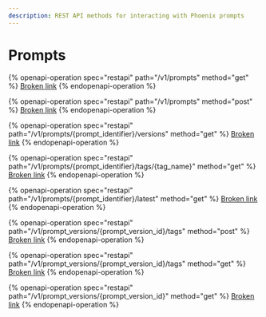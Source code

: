 ```yaml
---
description: REST API methods for interacting with Phoenix prompts
---
```


# Prompts

{% openapi-operation spec="restapi" path="/v1/prompts" method="get" %}
[Broken link](broken-reference)
{% endopenapi-operation %}

{% openapi-operation spec="restapi" path="/v1/prompts" method="post" %}
[Broken link](broken-reference)
{% endopenapi-operation %}

{% openapi-operation spec="restapi" path="/v1/prompts/{prompt_identifier}/versions" method="get" %}
[Broken link](broken-reference)
{% endopenapi-operation %}

{% openapi-operation spec="restapi" path="/v1/prompts/{prompt_identifier}/tags/{tag_name}" method="get" %}
[Broken link](broken-reference)
{% endopenapi-operation %}

{% openapi-operation spec="restapi" path="/v1/prompts/{prompt_identifier}/latest" method="get" %}
[Broken link](broken-reference)
{% endopenapi-operation %}

{% openapi-operation spec="restapi" path="/v1/prompt_versions/{prompt_version_id}/tags" method="post" %}
[Broken link](broken-reference)
{% endopenapi-operation %}

{% openapi-operation spec="restapi" path="/v1/prompt_versions/{prompt_version_id}/tags" method="get" %}
[Broken link](broken-reference)
{% endopenapi-operation %}

{% openapi-operation spec="restapi" path="/v1/prompt_versions/{prompt_version_id}" method="get" %}
[Broken link](broken-reference)
{% endopenapi-operation %}
